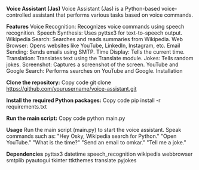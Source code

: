 **Voice Assistant (Jas)**
Voice Assistant (Jas) is a Python-based voice-controlled assistant that performs
various tasks based on voice commands.

**Features**
Voice Recognition: Recognizes voice commands using speech recognition.
Speech Synthesis: Uses pyttsx3 for text-to-speech output.
Wikipedia Search: Searches and reads summaries from Wikipedia.
Web Browser: Opens websites like YouTube, LinkedIn, Instagram, etc.
Email Sending: Sends emails using SMTP.
Time Display: Tells the current time.
Translation: Translates text using the Translate module.
Jokes: Tells random jokes.
Screenshot: Captures a screenshot of the screen.
YouTube and Google Search: Performs searches on YouTube and Google.
Installation

**Clone the repository:**
Copy code
git clone https://github.com/yourusername/voice-assistant.git

**Install the required Python packages:**
Copy code
pip install -r requirements.txt

**Run the main script:**
Copy code
python main.py

**Usage**
Run the main script (main.py) to start the voice assistant.
Speak commands such as:
"Hey Osky, Wikipedia search for Python."
"Open YouTube."
"What is the time?"
"Send an email to omkar."
"Tell me a joke."

**Dependencies**
pyttsx3
datetime
speech_recognition
wikipedia
webbrowser
smtplib
pyautogui
tkinter
ttkthemes
translate
pyjokes
